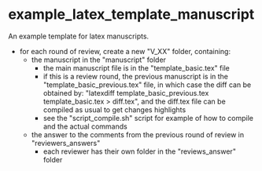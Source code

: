 # example_latex_template_manuscript

An example template for latex manuscripts.

- for each round of review, create a new "V_XX" folder, containing:
  - the manuscript in the "manuscript" folder
    - the main manuscript file is in the "template\_basic.tex" file
    - if this is a review round, the previous manuscript is in the "template\_basic\_previous.tex" file, in which case the diff can be obtained by: "latexdiff template\_basic\_previous.tex template\_basic.tex > diff.tex", and the diff.tex file can be compiled as usual to get changes highlights
    - see the "script\_compile.sh" script for example of how to compile and the actual commands
  - the answer to the comments from the previous round of review in "reviewers\_answers"
    - each reviewer has their own folder in the "reviews\_answer" folder


